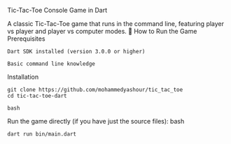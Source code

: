 Tic-Tac-Toe Console Game in Dart

A classic Tic-Tac-Toe game that runs in the command line, featuring player vs player and player vs computer modes.
🚀 How to Run the Game
Prerequisites

    Dart SDK installed (version 3.0.0 or higher)

    Basic command line knowledge

Installation

    git clone https://github.com/mohammedyashour/tic_tac_toe
    cd tic-tac-toe-dart

    bash
Run the game directly (if you have just the source files):
bash

    dart run bin/main.dart

